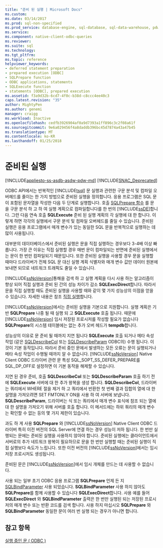 ```yaml
---
title: "준비 된 실행 | Microsoft Docs"
ms.custom: 
ms.date: 03/14/2017
ms.prod: sql-non-specified
ms.prod_service: database-engine, sql-database, sql-data-warehouse, pdw
ms.service: 
ms.component: native-client-odbc-queries
ms.reviewer: 
ms.suite: sql
ms.technology: 
ms.tgt_pltfrm: 
ms.topic: reference
helpviewer_keywords:
- deferred statement preparation
- prepared execution [ODBC]
- SQLPrepare function
- ODBC applications, statements
- SQLExecute function
- statements [ODBC], prepared execution
ms.assetid: f3a9d32b-6cd7-4f0c-b38d-c8ccc4ee40c3
caps.latest.revision: "35"
author: MightyPen
ms.author: genemi
manager: craigg
ms.workload: Inactive
ms.openlocfilehash: cedfb3926904af0a9d7393a1ff896c3c2f08a61f
ms.sourcegitcommit: 9e6a029456f4a8daddb396bc45d7874a43a47b45
ms.translationtype: MT
ms.contentlocale: ko-KR
ms.lasthandoff: 01/25/2018
---
```

# <a name="prepared-execution"></a>준비된 실행
[!INCLUDE[appliesto-ss-asdb-asdw-pdw-md](../../../includes/appliesto-ss-asdb-asdw-pdw-md.md)]
[!INCLUDE[SNAC_Deprecated](../../../includes/snac-deprecated.md)]

  ODBC API에서는 반복적인 [!INCLUDE[tsql](../../../includes/tsql-md.md)] 문 실행과 관련한 구문 분석 및 컴파일 오버헤드를 줄이는 한 가지 방법으로 준비된 실행을 정의합니다. 응용 프로그램은 SQL 문이 포함된 문자열을 작성한 다음 두 단계로 실행합니다. 호출 [SQLPrepare 함수](http://go.microsoft.com/fwlink/?LinkId=59360) 를 문을 구문 분석 하 고 하 여 실행 계획으로 컴파일합니다를 한 번의 [!INCLUDE[ssDE](../../../includes/ssde-md.md)]합니다. 그런 다음 연속 호출 **SQLExecute** 준비 된 실행 계획의 각 실행에 대 한 합니다. 이렇게 하면 각각의 실행에서 구문 분석 및 컴파일 오버헤드를 줄일 수 있습니다. 준비된 실행은 응용 프로그램에서 매개 변수가 있는 동일한 SQL 문을 반복적으로 실행하는 데 많이 사용됩니다.  
  
 대부분의 데이터베이스에서 준비된 실행은 문을 직접 실행하는 경우보다 3-4배 이상 빠릅니다. 가장 큰 이유는 직접 실행할 경우 매번 문이 컴파일되는 반면에 준비된 실행에서는 문이 한 번만 컴파일되기 때문입니다. 또한 준비된 실행을 사용할 경우 문을 실행할 때마다 드라이버가 전체 SQL 문 대신 실행 계획 식별자와 매개 변수 값만 데이터 원본에 보내면 되므로 네트워크 트래픽도 줄일 수 있습니다.  
  
 [!INCLUDE[ssNoVersion](../../../includes/ssnoversion-md.md)]통해을 검색 하 고 실행 계획을 다시 사용 하는 알고리즘이 향상 되어 직접 실행과 준비 된 간의 성능 차이가 감소 **SQLExecDirect**합니다. 따라서 문을 직접 실행할 때도 준비된 실행을 사용할 때와 같이 몇 가지 성능상의 이점을 얻을 수 있습니다. 자세한 내용은 참조 [직접 실행](../../../relational-databases/native-client-odbc-queries/executing-statements/direct-execution.md)합니다.  
  
 [!INCLUDE[ssNoVersion](../../../includes/ssnoversion-md.md)]에서는 준비된 실행을 기본으로 지원합니다. 실행 계획은 기반 **SQLPrepare** 나중 될 때 실행 되 고 **SQLExecute** 호출 됩니다. 때문에 [!INCLUDE[ssNoVersion](../../../includes/ssnoversion-md.md)] 임시 저장된 프로시저를 작성할 필요가 없습니다 **SQLPrepare**의 시스템 테이블에는 없는 추가 오버 헤드가 **tempdb**합니다.  
  
 성능상의 이유로 문 준비 될 때까지 지연 됩니다 **SQLExecute** 호출 되거나 메타 속성 작업 (같은 [SQLDescribeCol](../../../relational-databases/native-client-odbc-api/sqldescribecol.md) 또는 [SQLDescribeParam](../../../relational-databases/native-client-odbc-api/sqldescribeparam.md) ODBC의) 수행 됩니다. 이것이 기본 동작입니다. 따라서 준비 중인 문에서 발생하는 모든 오류는 문이 실행되거나 메타 속성 작업이 수행될 때까지 알 수 없습니다. [!INCLUDE[ssNoVersion](../../../includes/ssnoversion-md.md)] Native Client ODBC 드라이버 관련 문 특성 SQL_SOPT_SS_DEFER_PREPARE를 SQL_DP_OFF로 설정하면 이 기본 동작을 해제할 수 있습니다.  
  
 지연 된 경우 준비, 호출 **SQLDescribeCol** 또는 **SQLDescribeParam** 호출 하기 전에 **SQLExecute** 서버에 대 한 추가 왕복을 생성 합니다. **SQLDescribeCol**, 드라이버는 쿼리에서 WHERE 절을 제거 하 고 쿼리에서 반환한 첫 번째 결과 집합의 열에 대 한 설명을 가져오려면 SET FMTONLY ON을 사용 하 여 서버에 보냅니다. **SQLDescribeParam**, 드라이버는 식 또는 쿼리에서 매개 변수 표식에 참조 되는 열에 대 한 설명을 가져오기 위해 서버를 호출 합니다. 이 메서드에는 하위 쿼리의 매개 변수는 확인할 수 없는 등의 몇 가지 제한이 있습니다.  
  
 과도 하 게 사용 **SQLPrepare** 와 [!INCLUDE[ssNoVersion](../../../includes/ssnoversion-md.md)] Native Client ODBC 드라이버 특히 이전 버전의 SQL Server에 연결 하는 경우 성능이 저하 됩니다. 한 번만 실행되는 문에는 준비된 실행을 사용하지 않아야 합니다. 준비된 실행에는 클라이언트에서 서버로의 추가 네트워크 왕복이 필요하므로 문을 한 번만 실행할 때는 준비된 실행이 직접 실행보다 속도가 느립니다. 또한 이전 버전의 [!INCLUDE[ssNoVersion](../../../includes/ssnoversion-md.md)]에서는 임시 저장 프로시저도 생성됩니다.  
  
 준비된 문은 [!INCLUDE[ssNoVersion](../../../includes/ssnoversion-md.md)]에서 임시 개체를 만드는 데 사용할 수 없습니다.  
  
 사용 되는 일부 초기 ODBC 응용 프로그램 **SQLPrepare** 언제 든 지 [SQLBindParameter](../../../relational-databases/native-client-odbc-api/sqlbindparameter.md) 사용 되었습니다. **SQLBindParameter** 사용 하지 않아도 **SQLPrepare**를 함께 사용할 수 있습니다 **SQLExecDirect**합니다. 사용 예를 들어 **SQLExecDirect** 와 **SQLBindParameter** 출력은 한 번만 실행된 되는 저장된 프로시저의 매개 변수 또는 반환 코드를 검색 합니다. 사용 하지 마십시오 **SQLPrepare** 와 **SQLBindParameter** 동일한 문이 여러 번 실행 되는 경우가 아니면 합니다.  
  
## <a name="see-also"></a>참고 항목  
 [실행 중인 문 &#40; ODBC &#41;](../../../relational-databases/native-client-odbc-queries/executing-statements/executing-statements-odbc.md)  
  
  
